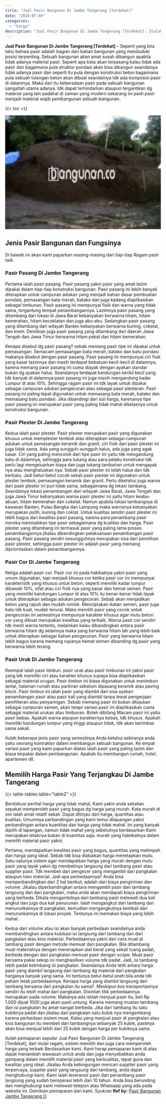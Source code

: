 ```yaml
---
title: "Jual Pasir Bangunan Di Jambe Tangerang [Terdekat]"
date: "2024-07-04"
categories: 
  - "harga"
description: "Jual Pasir Bangunan Di Jambe Tangerang [Terdekat]. Itulah pemaparan seputar Jual Pasir Bangunan Di Jambe Tangerang [Terdekat], dari mulai ragam, sistem mem..."
---
```


**Jual Pasir Bangunan Di Jambe Tangerang \[Terdekat\]** – Seperti yang kita tahu bahwa pasir adalah bagian dari bahan bangunan yang menduduki posisi terpenting. Sebuah bangunan akan amat susah dibangun apabila tidak adanya material pasir. Seperti apa bata akan terpasang kalau tidak ada pasir dan bagaimana pula struktur pondasi akan bisa dibangun seandainya tidak adanya pasir dan seperti itu pula dengan konstruksi beton bagaimana pula sebuah tulangan beton akan dibuat seandainya tdk ada komposisi pasir di dalamnya. Maka dari itu keberadaan pasir pada sebuah bangunan sangatlah utama adanya. tdk dapat terhindarkan ataupun tergantikan dg material yang lain padahal di zaman yang modern sekarang ini pasti pasir menjadi material wajib pembangunan sebuah bangunan.

{{< toc >}}

![Jual Pasir Bangunan Di Jambe Tangerang [Terdekat]](/images/jual-pasir-bangunan-70.png)

## Jenis Pasir Bangunan dan Fungsinya

Di bawah ini akan kami paparkan masing-masing dari tiap-tiap Ragam pasir tadi.

### Pasir Pasang Di Jambe Tangerang

Pertama ialah pasir pasang. Pasir pasang yakni pasir yang amat lazim dipakai dalam tiap-tiap konstruksi bangunan. Pasir pasang ini lebih banyak diterapkan untuk campuran adukan yang menjadi bahan dasar pembuatan pondasi, pemasangan bata merah, batako dan juga kadang diaplikasikan sebagai timbunan. Pasir pasang ini mempunyai fisik dan warna yang tidak sama, tergantung tempat penambangannya. Lazimnya pasir pasang yang ditambang dari lokasi di Jawa Barat kebanyakan berwarna hitam, hitam kemerahan, hitam kecoklatan dan juga abu-abu. Sedangkan pasir pasang yang ditambang dari wilayah Banten kebanyakan berwarna kuning, cokelat, dan krem. Demikian juga pasir pasang yang ditambang dari daerah Jawa Tengah dan Jawa Timur berwarna hitam pekat dan hitam kemerahan.

Kenapa disebut dg pasir pasang? sebab memang pasir tipe ini dipakai untuk pemasangan. Semacam pemasangan bata merah, batako dan batu pondasi makanya disebut dengan pasir pasang. Pasir pasang ini mempunyai ciri fisik yang kasar lazimnya dan masih terdapat bebatuan kecil-kecil di dalamnya, karena memang pasir pasang ini cuma diayak dengan ayakan standar bukan dg ayakan halus. Seandainya terdapat kandungan kerikil kecil yang tdk banyak di dalamnya pasir pasang ini juga masih mengandung kadar Lumpur di atas 10%. Sehingga ragam pasir ini tdk layak untuk dipakai sebagai campuran adukan pengecoran atau sebagai pasir plesteran. Pasir pasang ini paling tepat digunakan untuk memasang bata merah, batako dan memasang batu pondasi. Jika dibandingi dari sisi harga, karenanya tipe pasir pasang ini merupakan pasir yang paling tidak mahal dikelasnya untuk konstruksi bangunan.

### Pasir Plester Di Jambe Tangerang

Kedua ialah pasir plester. Pasir plester merupakan pasir yang digunakan khusus untuk memplester tembok atau diterapkan sebagai campuran adukan untuk pemasangan keramik dan granit. ciri fisik dari pasir plester ini juga tidak sama. Ada yang sungguh-sungguh halus, ada juga yang agak kasar. Ciri yang paling mencolok dari tipe pasir ini yaitu tdk mengandung batu di dalamnya, sehingga para tukang atau para pelaku konstruksi tdk perlu lagi mengeluarkan biaya dan juga tukang tambahan untuk mengayak nya atau menghaluskan nya. Sebab pasir plester ini telah halus dan tdk berbatu. Jadi betul-betul cocok sekali pasir plester ini digunakan untuk plester tembok, pemasangan keramik dan granit. Perlu diketahui juga warna dari pasir plester ini pun tidak sama, sebagaimana dg lokasi tambang. Seandainya lokasi penambangan dari wilayah Jawa Barat, Jawa Tengah dan juga Jawa Timur kebanyakan warna pasir plester ini yaitu hitam keabu-abuan, hitam kemerahan dan cokelat. Namun apabila lokasi tambangnya di kawasan Banten, Pulau Bangka dan Lampung maka warnanya kebanyakan merupakan putih, kuning dan coklat. Untuk kualitas sendiri pasir plester ini lebih bagus dari kwalitas pasir pasang, karena para penambang pasir mereka memisahkan tipe pasir sebagaimana dg kualitas dan harga. Pasir plester yang ditambang ini termasuk pasir yang paling lama proses penambangannya jikalau dibandingkan pelaksanaan penambangan pasir pasang. Pasir pasang sendiri sesungguhnya merupakan sisa dari pemilihan pasir plester, sehingga pasir plester ini adalah pasir yang memang diprioritaskan dalam penambangannya.

### Pasir Cor Di Jambe Tangerang

Ketiga adalah pasir cor. Pasir cor ini pada hakikatnya yakni pasir yang umum digunakan, tapi menjadi khusus cor ketika pasir cor ini mempunyai karakteristik yang khusus untuk beton; seperti memiliki kadar lumpur dibawah 10%, sifat atau ciri fisik nya yang kasar dan hemat semen. Pasir yang memiliki kandungan Lumpur di atas 10% itu benar-benar tidak layak untuk diterapkan sebagai adukan pengecoran. Sebab akan menjadikan beton yang rapuh dan mudah rontok. Menciptakan ikatan semen, pasir juga batu tdk kuat, mudah terurai. Maka memilih pasir yang cocok untuk pengecoran ini semestinya mempunyai karakter khusus agar mutu beton cor yang dibuat merupakan kwalitas yang terbaik. Warna pasir cor sendiri tdk mesti warna tertentu, melainkan kalau dibandingkan antara pasir berwarna hitam dg selainnya maka yang berwarna hitam lah yang lebih baik untuk diterapkan sebagai bahan pengecoran. Pasir yang berwarna hitam lebih bagus karena memang rupanya hemat semen dibanding dg pasir yang berwarna lebih terang.

### Pasir Uruk Di Jambe Tangerang

Keempat ialah pasir timbun. pasir uruk atau pasir timbunan ini yakni pasir yang tdk memiliki ciri atau karakter khusus supaya bisa diaplikasikan sebagai material urugan. Pasir timbun ini biasa digunakan untuk menimbun lantai, halaman rumah atau parkiran sebelum dipasang keramik atau paving block. Pasir timbun ini ialah pasir yang diambil dari sisa ayakan penambangan pasir atau pasir kali yang diambil tanpa lewat pengerjaan pemfilteran atau penyaringan. Sebab memang pasir ini bukan ditujukan sebagai campuran semen, akan tetapi variasi pasir ini diaplikasikan cuma sebagai material urukan atau timbunan. Boleh dibilang Macam pasir ini yaitu pasir bebas. Apakah warna ataupun karakternya bebas, tdk khusus. Apakah memiliki kandungan lumpur yang tinggi ataupun tidak, tdk akan berimbas sama sekali.

Itulah beberapa jenis pasir yang semestinya Anda ketahui sekiranya anda yaitu seorang kontraktor dalam membangun sebuah bangunan. Ke empat variasi pasir yang kami paparkan diatas ialah pasir yang paling lazim dan biasa terpakai dalam pembangunan. Apakah itu membangun rumah, hotel, apartemen dll.

## Memilih Harga Pasir Yang Terjangkau Di Jambe Tangerang

{{< table-tables table="table2" >}}

Berdiskusi perihal harga yang tidak mahal, Kami yakin anda sekalian sepakat memperoleh pasir yang bagus dg harga yang murah. Kata murah di sini ialah amat relatif sekali. Dapat ditinjau dari harga, quantitas atau kualitas. Umumnya perbandingan yang kami temui dilapangan yakni perbandingan antara kuantitas dan harga yang tidak mahal. Ini yang banyak dipilih di lapangan, namun tidak mahal yang sebetulnya berdasarkan Kami merupakan letaknya bukan di kuantitas saja. murah yang hakekatnya dalam memilih material pasir yakni;

Pertama, mendapatkan kwalitas pasir yang bagus, quantitas yang melimpah dan harga yang ideal. Sebab tdk bisa diabaikan harga menetapkan mutu. Satu-satunya sistem agar mendapatkan harga yang murah dengan mutu pasir yang layak yakni dg membelinya langsung dari tambang pasir atau supplier pasir. Tdk membeli dari pengecer yang mengambil dari pangkalan ataupun toko material. Jadi apa perbedaannya? Anda bisa memperbandingkan dari 2 hal berikut; adalah dari biaya pengiriman dan volume. Jikalau diperbandingkan antara mengambil pasir dari tambang langsung dan dari pangkalan, maka anda akan mendapati biaya pengiriman yang berbeda. Dikala mengambilnya dari tambang pasti melewati dua kali angkut dan juga dua kali penurunan. Ialah mengangkut dari tambang dan menurunkannya di pangkalan, kemudian mengangkutnya kembali dan menurunkannya di lokasi proyek. Tentunya ini memakan biaya yang lebih mahal.

Kedua dari volume atau isi akan banyak perbedaan seandainya anda membandingkan antara kubikasi isi langsung dari tambang dan dari pangkalan atau kios material. Perbedaannya yakni dari cara muat di tambang pasir dengan metode memuat dari pangkalan. Bila ditambang muat materialnya dengan menerapkan alat berat yang sekali tuang padat, berbeda dengan dari pangkalan memuat pasir dengan scope. Muat pasir bersama pakai sekop ini menghasilkan volume tdk padat. Jadi, isi tambang lebih padat ketimbang isi pangkalan. Seandainya Anda teliti antara harga pasir yang diambil langsung dari tambang dg material dari pangkalan harganya banyak yang sama. Ini tentunya betul-betul aneh bila anda tdk paham letak perbedaannya. Kenapa harga yang diambil langsung dari tambang bersama dari pangkalan itu sama?. Meskipun kos transportasinya sendiri itu lebih mahal dari pangkalan. Disinilah titik perbedaannya merupakan pada volume. Makanya ada istilah menjual pasir itu, beli Rp 1.000 dijual 1000 juga akan pasti untung. Karena memang muatan tambang dan isi pangkalan itu amat-sangat berbeda. Jika dari tambang itu satu kubiknya padat dan jikalau dari pangkalan satu kubik nya mengembang karena perbedaan sistem muat. Kalau yang menjual pasir di pangkalan atau kios bangunan itu membeli dari tambangnya sebanyak 25 kubik, pastinya akan bisa menjual lebih dari 25 kubik dengan harga per kubiknya sama.

Itulah pemaparan seputar Jual Pasir Bangunan Di Jambe Tangerang \[Terdekat\], dari mulai ragam, sistem memilih dan juga cara memperoleh harga yang terbaik Berdasarkan kami. Kami harap pemaparan kami di atas dapat menambah wawasan untuk anda dan juga menyebabkan anda gampang dalam memilih material pasir yang berkualitas, tepat guna dan kwalitas yang ideal. Jikalau Anda kebingungan mencari supplier pasir yang terpercaya, supplier pasir yang langsung dari tambang, anda dapat menghubungi kami. Kami ialah leveransir pasir dari penambang pasir langsung yang sudah beroperasi lebih dari 10 tahun. Anda bisa berunding dan menghubungi kami melewati telepon atau Whatsapp yang ada pada website ini. Demikian pemaparan dari kami. Syukran
**Ref by:** [Pasir Bangunan Jambe Tangerang []](https://id.wikipedia.org/wiki/Pasir)
